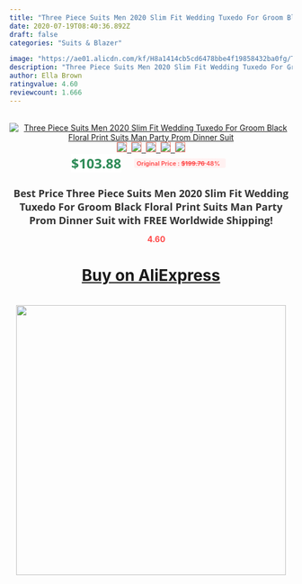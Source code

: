 ```yaml
---
title: "Three Piece Suits Men 2020 Slim Fit Wedding Tuxedo For Groom Black Floral Print Suits Man Party Prom Dinner Suit"
date: 2020-07-19T08:40:36.892Z
draft: false
categories: "Suits & Blazer"

image: "https://ae01.alicdn.com/kf/H8a1414cb5cd6478bbe4f19858432ba0fg/Three-Piece-Suits-Men-2020-Slim-Fit-Wedding-Tuxedo-For-Groom-Black-Floral-Print-Suits-Man.jpg"
description: "Three Piece Suits Men 2020 Slim Fit Wedding Tuxedo For Groom Black Floral Print Suits Man Party Prom Dinner Suit"
author: Ella Brown
ratingvalue: 4.60
reviewcount: 1.666
---
```

<br>
<div style="text-align: center;">
<a href="https://s.click.aliexpress.com/e/_AnurVb" target="_blank" rel="nofollow noopener noreferrer"><img alt="Three Piece Suits Men 2020 Slim Fit Wedding Tuxedo For Groom Black Floral Print Suits Man Party Prom Dinner Suit" class="magnifier-image" src="https://ae01.alicdn.com/kf/H8a1414cb5cd6478bbe4f19858432ba0fg/Three-Piece-Suits-Men-2020-Slim-Fit-Wedding-Tuxedo-For-Groom-Black-Floral-Print-Suits-Man.jpg_640x640.jpg">
<br>
<img style="border:1px solid salmon" src="https://ae01.alicdn.com/kf/H8a1414cb5cd6478bbe4f19858432ba0fg/Three-Piece-Suits-Men-2020-Slim-Fit-Wedding-Tuxedo-For-Groom-Black-Floral-Print-Suits-Man.jpg_120x120.jpg">&nbsp;&nbsp;<img style="border:1px solid salmon" src="https://ae01.alicdn.com/kf/He7abd8b024294ef6878442c8db490a15X/Three-Piece-Suits-Men-2020-Slim-Fit-Wedding-Tuxedo-For-Groom-Black-Floral-Print-Suits-Man.jpg_120x120.jpg">&nbsp;&nbsp;<img style="border:1px solid salmon" src="https://ae01.alicdn.com/kf/Hf9246c4739f646c18eb02e83f17a5d86R/Three-Piece-Suits-Men-2020-Slim-Fit-Wedding-Tuxedo-For-Groom-Black-Floral-Print-Suits-Man.jpg_120x120.jpg">&nbsp;&nbsp;<img style="border:1px solid salmon" src="https://ae01.alicdn.com/kf/Hfc918a5807694dabafa837add6cc16527/Three-Piece-Suits-Men-2020-Slim-Fit-Wedding-Tuxedo-For-Groom-Black-Floral-Print-Suits-Man.jpg_120x120.jpg">&nbsp;&nbsp;<img style="border:1px solid salmon" src="https://ae01.alicdn.com/kf/H1912785affc143afbe6d224517d33c8aE/Three-Piece-Suits-Men-2020-Slim-Fit-Wedding-Tuxedo-For-Groom-Black-Floral-Print-Suits-Man.jpg_120x120.jpg"></a></div><br0>
<div style="text-align: center;"><span style="background-color: white; border: 0px; box-sizing: border-box; color: seagreen; display: inline-block; font-family: &quot;open sans&quot; , &quot;arial&quot; , &quot;helvetica&quot; , sans-serif , &quot;heiti&quot;; font-size: 24px; font-stretch: inherit; font-weight: 700; line-height: inherit; margin: 0px 10px 0px 0px; padding: 0px; vertical-align: middle;">$103.88 </span>
<span style="background: rgb(255 , 241 , 241); border-radius: 3px; border: 0px; box-sizing: border-box; color: #ff4747; display: inline-block; font-family: inherit; font-size: 12px; font-stretch: inherit; font-style: inherit; font-variant: inherit; font-weight: 600; line-height: inherit; margin: 0px; padding: 2px 5px; transform: scale(0.9); vertical-align: middle;">Original Price : <b style="text-decoration: line-through;">$199.76 </b> 48%&nbsp;&nbsp;</span></div>
<h1 style="color: #333333; display: inline-block; font-family: &quot;open sans&quot; , &quot;arial&quot; , &quot;helvetica&quot; , sans-serif , &quot;heiti&quot;; font-size: 18px; font-stretch: inherit; font-weight: 700; text-align: center;">Best Price Three Piece Suits Men 2020 Slim Fit Wedding Tuxedo For Groom Black Floral Print Suits Man Party Prom Dinner Suit with FREE Worldwide Shipping!</h1>
<div style="color: #ff4747; text-align: center;">
<img src="https://4.bp.blogspot.com/-M0ZcTcb-5uY/XleCXlxnR4I/AAAAAAAAAEc/OrjgMkXV1oMQFaCRZj5HQwOCBcu3w1FegCPcBGAYYCw/s1600/star.png" style="height: 15px;">&nbsp;<b>4.60</b></div>
<div class="button_cont" align="center"><a class="buynow_a" href="https://s.click.aliexpress.com/e/_AnurVb" target="_blank" rel="nofollow noopener noreferrer"><H1>Buy on AliExpress</H1></a></div><br>
<div class="separator" style="clear: both; text-align: center;">
<img src="https://lh3.googleusercontent.com/-pTy5HemUv9M/XlePHvY0dAI/AAAAAAAAAE4/0nX5iRUoIWY8eMW9Dpxeirr157OZliDIgCLcBGAsYHQ/s1600/badge.gif" width="480">
</div>
